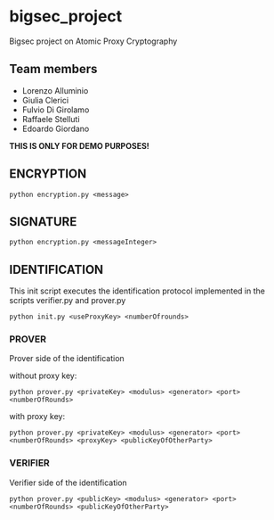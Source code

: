# bigsec_project
Bigsec project on Atomic Proxy Cryptography

## Team members
- Lorenzo Alluminio
- Giulia Clerici
- Fulvio Di Girolamo
- Raffaele Stelluti
- Edoardo Giordano

**THIS IS ONLY FOR DEMO PURPOSES!**

## ENCRYPTION

```
python encryption.py <message>
```

## SIGNATURE

```
python encryption.py <messageInteger>
```


## IDENTIFICATION

This init script executes the identification protocol implemented in the scripts verifier.py and prover.py

```
python init.py <useProxyKey> <numberOfrounds>
```

### PROVER

Prover side of the identification

without proxy key:
```
python prover.py <privateKey> <modulus> <generator> <port> <numberOfRounds>
```

with proxy key:
```
python prover.py <privateKey> <modulus> <generator> <port> <numberOfRounds> <proxyKey> <publicKeyOfOtherParty>
```
### VERIFIER

Verifier side of the identification

```
python prover.py <publicKey> <modulus> <generator> <port> <numberOfRounds> <publicKeyOfOtherParty>
```



